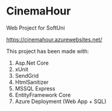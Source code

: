 # CinemaHour
Web Project for SoftUni 

https://cinemahour.azurewebsites.net/

This project has been made with:
1. Asp.Net Core
2. xUnit
3. SendGrid
4. HtmlSanitizer
5. MSSQL Express
6. EntityFramework Core
7. Azure Deployment (Web App + SQL)
